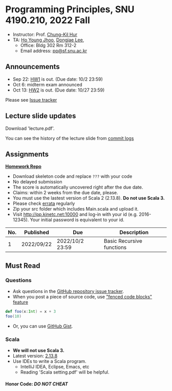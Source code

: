 # Programming Principles, SNU 4190.210, 2022 Fall

- Instructor: Prof. [Chung-Kil Hur](http://sf.snu.ac.kr/gil.hur)
- TA: [Ho Young Jhoo](https://sf.snu.ac.kr/hoyoung.jhoo/), [Dongjae Lee](http://sf.snu.ac.kr/dongjae.lee),
  - Office: Bldg 302 Rm 312-2
  - Email address: pp@sf.snu.ac.kr

## Announcements

* Sep 22: [HW1](https://github.com/snu-sf-class/pp202202-private/tree/main/assignments/hw1) is out. (Due date: 10/2 23:59)
* Oct 6: midterm exam announced
* Oct 13: [HW2](https://github.com/snu-sf-class/pp202202-private/tree/main/assignments/hw2) is out. (Due date: 10/27 23:59)

Please see [Issue tracker](https://github.com/snu-sf-class/pp202202/issues)

## Lecture slide updates

Download 'lecture.pdf'.

You can see the history of the lecture slide from [commit logs](https://github.com/snu-sf-class/pp202202/commits/main)


## Assignments

[**Homework Repo**](https://github.com/snu-sf-class/pp202202-private)

- Download skeleton code and replace `???` with your code
- No delayed submission
- The score is automatically uncovered right after the due date.
- Claims: within 2 weeks from the due date, please.
- You must use the lastest version of Scala 2 (2.13.8). **Do not use Scala 3.**
- Please check [errata](https://github.com/snu-sf-class/pp202202/issues/1) regularly
- Zip your src folder which includes Main.scala and upload it.
- Visit http://pp.kinetc.net:10000 and log-in with your id (e.g. 2016-12345). Your initial password is equivalent to your id.
  <!--- - [Instruction for submission](https://github.com/snu-sf-class/pp201802/issues/7) -->

| No. | Published | Due | Description |
| --- | ---------- | --------------- | ------------------------- |
| 1   | 2022/09/22 | 2022/10/2 23:59 | Basic Recursive functions |

## Must Read

### Questions

- Ask questions in the [GitHub repository issue tracker](https://github.com/snu-sf-class/pp202202/issues).
- When you post a piece of source code, use ["fenced code blocks" feature](https://help.github.com/articles/creating-and-highlighting-code-blocks/)
```scala
def foo(x:Int) = x + 3
foo(10)
```
- Or, you can use [GitHub Gist](https://gist.github.com/).

### Scala

- **We will not use Scala 3.**
- Latest version: [2.13.8](https://www.scala-lang.org/)
- Use IDEs to write a Scala program.
  - IntelliJ IDEA, Eclipse, Emacs, etc
  - Reading 'Scala setting.pdf' will be helpful.

#### Honor Code: _DO NOT CHEAT_
